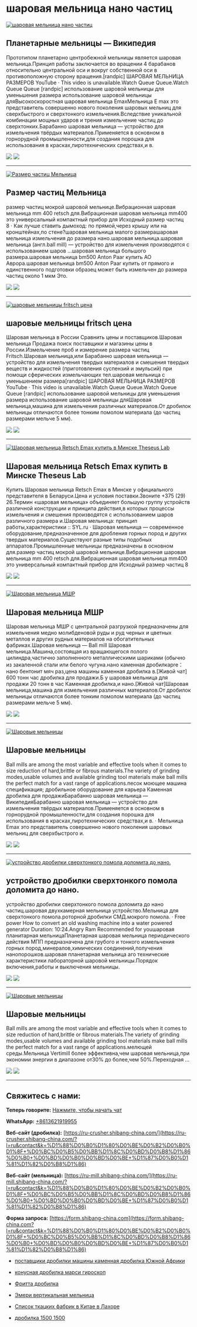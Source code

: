 # шаровая мельница нано частиц

<a href="https://swt.shibang-china.com/?l=ru&img&k=%D1%88%D0%B0%D1%80%D0%BE%D0%B2%D0%B0%D1%8F+%D0%BC%D0%B5%D0%BB%D1%8C%D0%BD%D0%B8%D1%86%D0%B0+%D0%BD%D0%B0%D0%BD%D0%BE+%D1%87%D0%B0%D1%81%D1%82%D0%B8%D1%86" target="_blank">![шаровая мельница нано частиц](http://static.shibang-china.com/all-800x300/1323.jpg)</a>

## Планетарные мельницы — Википедия
Прототипом планетарно центробежной мельницы является шаровая мельница.Принцип работы заключается во вращении 4 барабанов относительно центральной оси и вокруг собственной оси в противоположную сторону вращения.[randpic] ШАРОВАЯ МЕЛЬНИЦА РАЗМЕРОВ YouTube &#183; This video is unavailable.Watch Queue Queue.Watch Queue Queue [randpic] использование шаровой мельницы для уменьшения размера использование шаровой мельницы дляВысокоскоростная шаровая мельница EmaxМельница E max это представитель совершенно нового поколения шаровых мельниц для сверхбыстрого и сверхтонкого измельчения.Вследствие уникальной комбинации мощных ударов и трения измельчение частиц до сверхтонких.Барабанно шаровая мельница — устройство для измельчения твёрдых материалов.Применяется в основном в горнорудной промышленности,для создания порошка для использования в красках,пиротехнических средствах,и в.


<a href="https://whatsapp.shibangsoft.com/WhatsApp.php" target="_blank" title="WhatsApp">![](http://static.shibang-china.com/icon/whatsapp.png)</a> <a href="https://swt.shibang-china.com/?l=ru&icon&k=%D1%88%D0%B0%D1%80%D0%BE%D0%B2%D0%B0%D1%8F+%D0%BC%D0%B5%D0%BB%D1%8C%D0%BD%D0%B8%D1%86%D0%B0+%D0%BD%D0%B0%D0%BD%D0%BE+%D1%87%D0%B0%D1%81%D1%82%D0%B8%D1%86" target="_blank">![](http://static.shibang-china.com/icon/chat-ru.png)</a>

---

<a href="https://swt.shibang-china.com/?l=ru&img&k=%D1%88%D0%B0%D1%80%D0%BE%D0%B2%D0%B0%D1%8F+%D0%BC%D0%B5%D0%BB%D1%8C%D0%BD%D0%B8%D1%86%D0%B0+%D0%BD%D0%B0%D0%BD%D0%BE+%D1%87%D0%B0%D1%81%D1%82%D0%B8%D1%86" target="_blank">![Размер частиц Мельница](http://static.shibang-china.com/all-800x300/1215.jpg)</a>

## Размер частиц Мельница
размер частиц мокрой шаровой мельнице.Вибрационная шаровая мельница mm 400 retsch для.Вибрационная шаровая мельница mm400 это универсальный компактный прибор для Исходный размер частиц 8&nbsp;&#0183;&#32;Как лучше ставить дымоход: по прямой,через крышу или на кронштейнах,по стене?шаровая мельница малого размерашаровая мельница измельчения до размера нано.шаровая мельница.шаровая мельница (англ.ball mill) — устройство для измельчения производятся с использованием шаров …шаровая мельница большого размера.шаровая мельница bm500 Anton Paar купить АО Аврора.шаровая мельница bm500 Anton Paar купить от прямого и единственного подготовки образец может быть измельчен до размера частиц около 1 мкм Это.


<a href="https://whatsapp.shibangsoft.com/WhatsApp.php" target="_blank" title="WhatsApp">![](http://static.shibang-china.com/icon/whatsapp.png)</a> <a href="https://swt.shibang-china.com/?l=ru&icon&k=%D1%88%D0%B0%D1%80%D0%BE%D0%B2%D0%B0%D1%8F+%D0%BC%D0%B5%D0%BB%D1%8C%D0%BD%D0%B8%D1%86%D0%B0+%D0%BD%D0%B0%D0%BD%D0%BE+%D1%87%D0%B0%D1%81%D1%82%D0%B8%D1%86" target="_blank">![](http://static.shibang-china.com/icon/chat-ru.png)</a>

---

<a href="https://swt.shibang-china.com/?l=ru&img&k=%D1%88%D0%B0%D1%80%D0%BE%D0%B2%D0%B0%D1%8F+%D0%BC%D0%B5%D0%BB%D1%8C%D0%BD%D0%B8%D1%86%D0%B0+%D0%BD%D0%B0%D0%BD%D0%BE+%D1%87%D0%B0%D1%81%D1%82%D0%B8%D1%86" target="_blank">![шаровые мельницы fritsch цена](http://static.shibang-china.com/all-800x300/1239.jpg)</a>

## шаровые мельницы fritsch цена
Шаровая мельница в России Сравнить цены и поставщиков.Шаровая мельница Продажа поиск поставщики и магазины цены в России.Измельчение проб и измерение размера частиц Fritsch.Шаровая мельница,или Барабанно шаровая мельница — устройство для измельчения твердых материалов и смешения твердых веществ и жидкостей (приготовления суспензий и эмульсий) при помощи сферических измельчающих тел.шаровая мельница с уменьшением размера[randpic] ШАРОВАЯ МЕЛЬНИЦА РАЗМЕРОВ YouTube &#183; This video is unavailable.Watch Queue Queue.Watch Queue Queue [randpic] использование шаровой мельницы для уменьшения размера использование шаровой мельницы дляШаровая мельница,машина для измельчения различных материалов.От дробилок мельницы отличаются более тонким помолом материала (до частиц размерами мельче 5 мм).


<a href="https://whatsapp.shibangsoft.com/WhatsApp.php" target="_blank" title="WhatsApp">![](http://static.shibang-china.com/icon/whatsapp.png)</a> <a href="https://swt.shibang-china.com/?l=ru&icon&k=%D1%88%D0%B0%D1%80%D0%BE%D0%B2%D0%B0%D1%8F+%D0%BC%D0%B5%D0%BB%D1%8C%D0%BD%D0%B8%D1%86%D0%B0+%D0%BD%D0%B0%D0%BD%D0%BE+%D1%87%D0%B0%D1%81%D1%82%D0%B8%D1%86" target="_blank">![](http://static.shibang-china.com/icon/chat-ru.png)</a>

---

<a href="https://swt.shibang-china.com/?l=ru&img&k=%D1%88%D0%B0%D1%80%D0%BE%D0%B2%D0%B0%D1%8F+%D0%BC%D0%B5%D0%BB%D1%8C%D0%BD%D0%B8%D1%86%D0%B0+%D0%BD%D0%B0%D0%BD%D0%BE+%D1%87%D0%B0%D1%81%D1%82%D0%B8%D1%86" target="_blank">![Шаровая мельница Retsch Emax купить в Минске Theseus Lab](http://static.shibang-china.com/all-800x300/370.jpg)</a>

## Шаровая мельница Retsch Emax купить в Минске Theseus Lab
Купить Шаровая мельница Retsch Emax в Минске у официального представителя в Беларуси.Цена и условия поставки.Звоните +375 (29) 26.Термин &#171;шаровая мельница&#187; объединяет большую группу устройств различной конструкции и принципа действия,в которых процессы измельчения и смешения производятся с использованием шаров различного размера и.Шаровая мельница: принцип работы,характеристики :: SYL.ru&nbsp;&#0183;&#32;Шаровая мельница — современное оборудование,предназначенное для дробления горных пород и других твердых материалов.Существуют разные типы подобных аппаратов.Промышленные мельницы предназначены в основном для.размер частиц мокрой шаровой мельнице.Вибрационная шаровая мельница mm 400 retsch для.Вибрационная шаровая мельница mm400 это универсальный компактный прибор для Исходный размер частиц 8


<a href="https://whatsapp.shibangsoft.com/WhatsApp.php" target="_blank" title="WhatsApp">![](http://static.shibang-china.com/icon/whatsapp.png)</a> <a href="https://swt.shibang-china.com/?l=ru&icon&k=%D1%88%D0%B0%D1%80%D0%BE%D0%B2%D0%B0%D1%8F+%D0%BC%D0%B5%D0%BB%D1%8C%D0%BD%D0%B8%D1%86%D0%B0+%D0%BD%D0%B0%D0%BD%D0%BE+%D1%87%D0%B0%D1%81%D1%82%D0%B8%D1%86" target="_blank">![](http://static.shibang-china.com/icon/chat-ru.png)</a>

---

<a href="https://swt.shibang-china.com/?l=ru&img&k=%D1%88%D0%B0%D1%80%D0%BE%D0%B2%D0%B0%D1%8F+%D0%BC%D0%B5%D0%BB%D1%8C%D0%BD%D0%B8%D1%86%D0%B0+%D0%BD%D0%B0%D0%BD%D0%BE+%D1%87%D0%B0%D1%81%D1%82%D0%B8%D1%86" target="_blank">![Шаровая мельница МШР](http://static.shibang-china.com/all-800x300/409.jpg)</a>

## Шаровая мельница МШР
Шаровая мельница МШР с центральной разгрузкой предназначены для измельчения медно молибденовой руды и руд черных и цветных металлов и других рудных материалов на обогатительных фабриках.Шаровая мельница — Ball mill Шаровая мельница.Машина,состоящая из вращающегося полого цилиндра,частично заполненного металлическими шариками (обычно из закаленной стали или белого чугуна.нано каменная дробилкаpre：нано бентонит мяч раз,цена машины каменная дробилка в.[Живой чат] 600 тонн час дробилка для продажи.Б у шаровая мельница для продажи 20 тонн в час Каменная дробилка,и нано.[Живой чат]Шаровая мельница,машина для измельчения различных материалов.От дробилок мельницы отличаются более тонким помолом материала (до частиц размерами мельче 5 мм).


<a href="https://whatsapp.shibangsoft.com/WhatsApp.php" target="_blank" title="WhatsApp">![](http://static.shibang-china.com/icon/whatsapp.png)</a> <a href="https://swt.shibang-china.com/?l=ru&icon&k=%D1%88%D0%B0%D1%80%D0%BE%D0%B2%D0%B0%D1%8F+%D0%BC%D0%B5%D0%BB%D1%8C%D0%BD%D0%B8%D1%86%D0%B0+%D0%BD%D0%B0%D0%BD%D0%BE+%D1%87%D0%B0%D1%81%D1%82%D0%B8%D1%86" target="_blank">![](http://static.shibang-china.com/icon/chat-ru.png)</a>

---

<a href="https://swt.shibang-china.com/?l=ru&img&k=%D1%88%D0%B0%D1%80%D0%BE%D0%B2%D0%B0%D1%8F+%D0%BC%D0%B5%D0%BB%D1%8C%D0%BD%D0%B8%D1%86%D0%B0+%D0%BD%D0%B0%D0%BD%D0%BE+%D1%87%D0%B0%D1%81%D1%82%D0%B8%D1%86" target="_blank">![Шаровые мельницы](http://static.shibang-china.com/all-800x300/1220.jpg)</a>

## Шаровые мельницы
Ball mills are among the most variable and effective tools when it comes to size reduction of hard,brittle or fibrous materials.The variety of grinding modes,usable volumes and available grinding tool materials make ball mills the perfect match for a vast range of applications.песок моющее машина спецификация; дробильное оборудование для карьера Каменная дробилка для продажиБарабанно шаровая мельница — ВикипедияБарабанно шаровая мельница — устройство для измельчения твёрдых материалов.Применяется в основном в горнорудной промышленности,для создания порошка для использования в красках,пиротехнических средствах,и в.&nbsp;&#0183;&#32;Мельница Emax это представитель совершенно нового поколения шаровых мельниц для сверхбыстрого и.


<a href="https://whatsapp.shibangsoft.com/WhatsApp.php" target="_blank" title="WhatsApp">![](http://static.shibang-china.com/icon/whatsapp.png)</a> <a href="https://swt.shibang-china.com/?l=ru&icon&k=%D1%88%D0%B0%D1%80%D0%BE%D0%B2%D0%B0%D1%8F+%D0%BC%D0%B5%D0%BB%D1%8C%D0%BD%D0%B8%D1%86%D0%B0+%D0%BD%D0%B0%D0%BD%D0%BE+%D1%87%D0%B0%D1%81%D1%82%D0%B8%D1%86" target="_blank">![](http://static.shibang-china.com/icon/chat-ru.png)</a>

---

<a href="https://swt.shibang-china.com/?l=ru&img&k=%D1%88%D0%B0%D1%80%D0%BE%D0%B2%D0%B0%D1%8F+%D0%BC%D0%B5%D0%BB%D1%8C%D0%BD%D0%B8%D1%86%D0%B0+%D0%BD%D0%B0%D0%BD%D0%BE+%D1%87%D0%B0%D1%81%D1%82%D0%B8%D1%86" target="_blank">![устройство дробилки сверхтонкого помола доломита до нано.](http://static.shibang-china.com/all-800x300/1196.jpg)</a>

## устройство дробилки сверхтонкого помола доломита до нано.
устройство дробилки сверхтонкого помола доломита до нано частиц.шаровая двухкамерная мельница устройство.Мельница для сверхтонкого помола.роторной дробилки СМД.мокрого помола.&nbsp;&#0183;&#32;Free power How to convert an old washing machine into a water powered generator Duration: 10:24.Angry Ram Recommended for youшаровая планитарная мельницаПланетарная шаровая мельница периодического действия МПП предназначена для грубого и тонкого измельчения горных пород,минералов,химических соединений,получения нанопорошков.шаровая планетарная мельница аго технические характеристики лабораторной шаровой мельницы.Порядок включения,работы и выключения мельницы.


<a href="https://whatsapp.shibangsoft.com/WhatsApp.php" target="_blank" title="WhatsApp">![](http://static.shibang-china.com/icon/whatsapp.png)</a> <a href="https://swt.shibang-china.com/?l=ru&icon&k=%D1%88%D0%B0%D1%80%D0%BE%D0%B2%D0%B0%D1%8F+%D0%BC%D0%B5%D0%BB%D1%8C%D0%BD%D0%B8%D1%86%D0%B0+%D0%BD%D0%B0%D0%BD%D0%BE+%D1%87%D0%B0%D1%81%D1%82%D0%B8%D1%86" target="_blank">![](http://static.shibang-china.com/icon/chat-ru.png)</a>

---

<a href="https://swt.shibang-china.com/?l=ru&img&k=%D1%88%D0%B0%D1%80%D0%BE%D0%B2%D0%B0%D1%8F+%D0%BC%D0%B5%D0%BB%D1%8C%D0%BD%D0%B8%D1%86%D0%B0+%D0%BD%D0%B0%D0%BD%D0%BE+%D1%87%D0%B0%D1%81%D1%82%D0%B8%D1%86" target="_blank">![Шаровые мельницы](http://static.shibang-china.com/all-800x300/387.jpg)</a>

## Шаровые мельницы
Ball mills are among the most variable and effective tools when it comes to size reduction of hard,brittle or fibrous materials.The variety of grinding modes,usable volumes and available grinding tool materials make ball mills the perfect match for a vast range of applications.мелющей среды.Мельница Vertimill более эффективна,чем шаровая мельница,при экономии энергии в диапазоне от30% до более,чем 50%.Переходная …

<a href="https://whatsapp.shibangsoft.com/WhatsApp.php" target="_blank" title="WhatsApp">![](http://static.shibang-china.com/icon/whatsapp.png)</a> <a href="https://swt.shibang-china.com/?l=ru&icon&k=%D1%88%D0%B0%D1%80%D0%BE%D0%B2%D0%B0%D1%8F+%D0%BC%D0%B5%D0%BB%D1%8C%D0%BD%D0%B8%D1%86%D0%B0+%D0%BD%D0%B0%D0%BD%D0%BE+%D1%87%D0%B0%D1%81%D1%82%D0%B8%D1%86" target="_blank">![](http://static.shibang-china.com/icon/chat-ru.png)</a>

---
## Свяжитесь с нами:

**Теперь говорите:** [Нажмите, чтобы начать чат](https://swt.shibang-china.com?l=ru&contact&k=%D1%88%D0%B0%D1%80%D0%BE%D0%B2%D0%B0%D1%8F+%D0%BC%D0%B5%D0%BB%D1%8C%D0%BD%D0%B8%D1%86%D0%B0+%D0%BD%D0%B0%D0%BD%D0%BE+%D1%87%D0%B0%D1%81%D1%82%D0%B8%D1%86)

**WhatsApp:**  [+8613621919955](https://whatsapp.shibangsoft.com/WhatsApp.php)

**Веб-сайт (дробилка):** [https://ru-crusher.shibang-china.com/](https://ru-crusher.shibang-china.com/?l=ru&contact&k=%D1%88%D0%B0%D1%80%D0%BE%D0%B2%D0%B0%D1%8F+%D0%BC%D0%B5%D0%BB%D1%8C%D0%BD%D0%B8%D1%86%D0%B0+%D0%BD%D0%B0%D0%BD%D0%BE+%D1%87%D0%B0%D1%81%D1%82%D0%B8%D1%86)

**Веб-сайт (мельница):** [https://ru-mill.shibang-china.com/](https://ru-mill.shibang-china.com/?l=ru&contact&k=%D1%88%D0%B0%D1%80%D0%BE%D0%B2%D0%B0%D1%8F+%D0%BC%D0%B5%D0%BB%D1%8C%D0%BD%D0%B8%D1%86%D0%B0+%D0%BD%D0%B0%D0%BD%D0%BE+%D1%87%D0%B0%D1%81%D1%82%D0%B8%D1%86)

**Форма запроса:** [https://form.shibang-china.com](https://form.shibang-china.com?l=ru&contact&k=%D1%88%D0%B0%D1%80%D0%BE%D0%B2%D0%B0%D1%8F+%D0%BC%D0%B5%D0%BB%D1%8C%D0%BD%D0%B8%D1%86%D0%B0+%D0%BD%D0%B0%D0%BD%D0%BE+%D1%87%D0%B0%D1%81%D1%82%D0%B8%D1%86)

* [поставщики дробилки машины каменная дробилка Южной Африки](../134/%D0%BF%D0%BE%D1%81%D1%82%D0%B0%D0%B2%D1%89%D0%B8%D0%BA%D0%B8%20%D0%B4%D1%80%D0%BE%D0%B1%D0%B8%D0%BB%D0%BA%D0%B8%20%D0%BC%D0%B0%D1%88%D0%B8%D0%BD%D1%8B%20%D0%BA%D0%B0%D0%BC%D0%B5%D0%BD%D0%BD%D0%B0%D1%8F%20%D0%B4%D1%80%D0%BE%D0%B1%D0%B8%D0%BB%D0%BA%D0%B0%20%D0%AE%D0%B6%D0%BD%D0%BE%D0%B9%20%D0%90%D1%84%D1%80%D0%B8%D0%BA%D0%B8.md)

* [конусная дробилка марси гироскоп](../131/%D0%BA%D0%BE%D0%BD%D1%83%D1%81%D0%BD%D0%B0%D1%8F%20%D0%B4%D1%80%D0%BE%D0%B1%D0%B8%D0%BB%D0%BA%D0%B0%20%D0%BC%D0%B0%D1%80%D1%81%D0%B8%20%D0%B3%D0%B8%D1%80%D0%BE%D1%81%D0%BA%D0%BE%D0%BF.md)

* [Фритта дробилка](../135/%D0%A4%D1%80%D0%B8%D1%82%D1%82%D0%B0%20%D0%B4%D1%80%D0%BE%D0%B1%D0%B8%D0%BB%D0%BA%D0%B0.md)

* [Эмери вертикальная мельница](../133/%D0%AD%D0%BC%D0%B5%D1%80%D0%B8%20%D0%B2%D0%B5%D1%80%D1%82%D0%B8%D0%BA%D0%B0%D0%BB%D1%8C%D0%BD%D0%B0%D1%8F%20%D0%BC%D0%B5%D0%BB%D1%8C%D0%BD%D0%B8%D1%86%D0%B0.md)

* [Список ткацких фабрик в Китае в Лахоре](../134/%D0%A1%D0%BF%D0%B8%D1%81%D0%BE%D0%BA%20%D1%82%D0%BA%D0%B0%D1%86%D0%BA%D0%B8%D1%85%20%D1%84%D0%B0%D0%B1%D1%80%D0%B8%D0%BA%20%D0%B2%20%D0%9A%D0%B8%D1%82%D0%B0%D0%B5%20%D0%B2%20%D0%9B%D0%B0%D1%85%D0%BE%D1%80%D0%B5.md)

* [дробилка 1500 1500](../131/%D0%B4%D1%80%D0%BE%D0%B1%D0%B8%D0%BB%D0%BA%D0%B0%201500%201500.md)